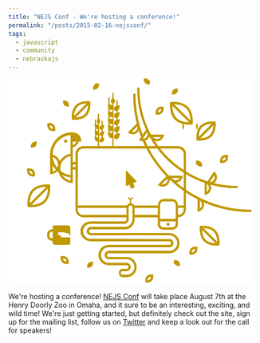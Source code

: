 ```yaml
---
title: "NEJS Conf - We're hosting a conference!"
permalink: "/posts/2015-02-16-nejsconf/"
tags:
  - javascript
  - community
  - nebraskajs
---
```


[![NEJSConf](/img/posts/nejsconf.png)](http://nejsconf.com)

We're hosting a conference! [NEJS Conf](http://nejsconf.com) will take place August 7th at the Henry Doorly Zoo in Omaha, and it sure to be an interesting, exciting, and wild time! We're just getting started, but definitely check out the site, sign up for the mailing list, follow us on [Twitter](https://twitter.com/nejsconf) and keep a look out for the call for speakers!
